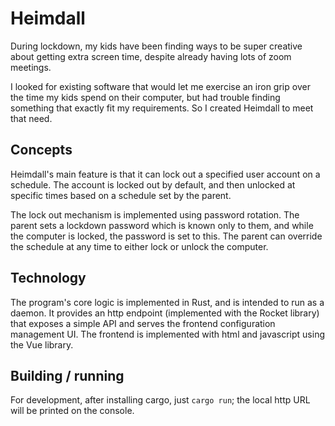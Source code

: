 # Heimdall

During lockdown, my kids have been finding ways to be super creative about getting extra screen time, despite already having lots of zoom meetings.

I looked for existing software that would let me exercise an iron grip over the time my kids spend on their computer, but had trouble finding something that exactly fit my requirements. So I created Heimdall to meet that need.

## Concepts

Heimdall's main feature is that it can lock out a specified user account on a schedule. The account is locked out by default, and then unlocked at specific times based on a schedule set by the parent.

The lock out mechanism is implemented using password rotation. The parent sets a lockdown password which is known only to them, and while the computer is locked, the password is set to this. The parent can override the schedule at any time to either lock or unlock the computer.

## Technology

The program's core logic is implemented in Rust, and is intended to run as a daemon. It provides an http endpoint (implemented with the Rocket library) that exposes a simple API and serves the frontend configuration management UI. The frontend is implemented with html and javascript using the Vue library.

## Building / running

For development, after installing cargo, just `cargo run`; the local http URL will be printed on the console.
